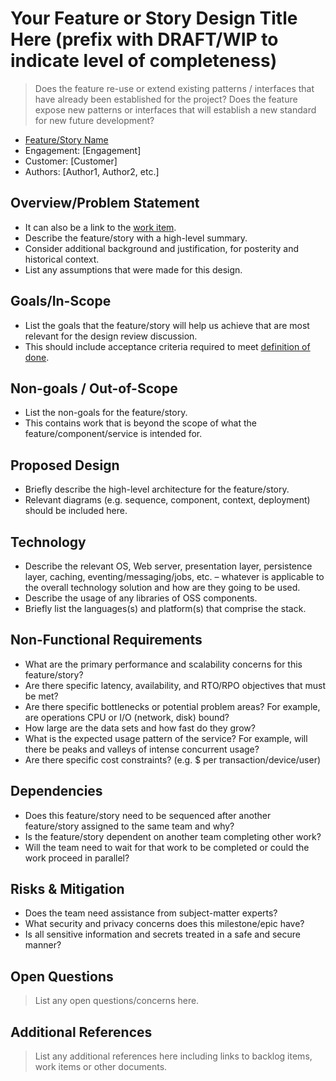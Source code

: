 # Your Feature or Story Design Title Here (prefix with DRAFT/WIP to indicate level of completeness)

> Does the feature re-use or extend existing patterns / interfaces that have already been established for the project?
> Does the feature expose new patterns or interfaces that will establish a new standard for new future development?

* [Feature/Story Name](http://link-to-feature-or-story-work-item)
* Engagement: [Engagement]
* Customer: [Customer]
* Authors: [Author1, Author2, etc.]

## Overview/Problem Statement

* It can also be a link to the [work item](http://link-to-feature-or-story-work-item).
* Describe the feature/story with a high-level summary.
* Consider additional background and justification, for posterity and historical context.
* List any assumptions that were made for this design.

## Goals/In-Scope

* List the goals that the feature/story will help us achieve that are most relevant for the design review discussion.
* This should include acceptance criteria required to meet [definition of done](../../../agile-development/advanced-topics/team-agreements/definition-of-done.md).

## Non-goals / Out-of-Scope

* List the non-goals for the feature/story.
* This contains work that is beyond the scope of what the feature/component/service is intended for.

## Proposed Design

* Briefly describe the high-level architecture for the feature/story.
* Relevant diagrams (e.g. sequence, component, context, deployment) should be included here.

## Technology

* Describe the relevant OS, Web server, presentation layer, persistence layer, caching, eventing/messaging/jobs, etc. – whatever is applicable to the overall technology solution and how are they going to be used.
* Describe the usage of any libraries of OSS components.
* Briefly list the languages(s) and platform(s) that comprise the stack.

## Non-Functional Requirements

* What are the primary performance and scalability concerns for this feature/story?
* Are there specific latency, availability, and RTO/RPO objectives that must be met?
* Are there specific bottlenecks or potential problem areas? For example, are operations CPU or I/O (network, disk) bound?
* How large are the data sets and how fast do they grow?
* What is the expected usage pattern of the service? For example, will there be peaks and valleys of intense concurrent usage?
* Are there specific cost constraints? (e.g. $ per transaction/device/user)

## Dependencies

* Does this feature/story need to be sequenced after another feature/story assigned to the same team and why?
* Is the feature/story dependent on another team completing other work?
* Will the team need to wait for that work to be completed or could the work proceed in parallel?

## Risks & Mitigation

* Does the team need assistance from subject-matter experts?
* What security and privacy concerns does this milestone/epic have?
* Is all sensitive information and secrets treated in a safe and secure manner?

## Open Questions

> List any open questions/concerns here.

## Additional References

> List any additional references here including links to backlog items, work items or other documents.

